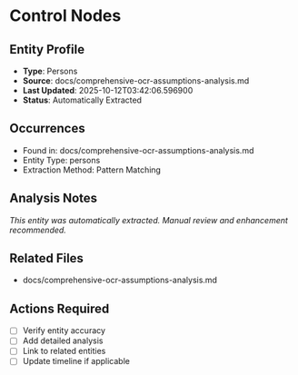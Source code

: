 # Control Nodes

## Entity Profile
- **Type**: Persons
- **Source**: docs/comprehensive-ocr-assumptions-analysis.md
- **Last Updated**: 2025-10-12T03:42:06.596900
- **Status**: Automatically Extracted

## Occurrences
- Found in: docs/comprehensive-ocr-assumptions-analysis.md
- Entity Type: persons
- Extraction Method: Pattern Matching

## Analysis Notes
*This entity was automatically extracted. Manual review and enhancement recommended.*

## Related Files
- docs/comprehensive-ocr-assumptions-analysis.md

## Actions Required
- [ ] Verify entity accuracy
- [ ] Add detailed analysis
- [ ] Link to related entities
- [ ] Update timeline if applicable
